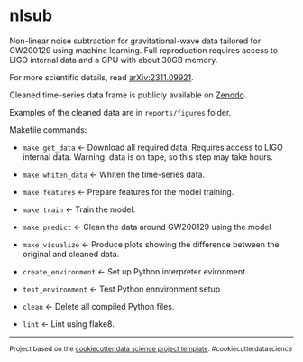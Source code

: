 nlsub
==============================

Non-linear noise subtraction for gravitational-wave data tailored for GW200129 using machine learning. Full reproduction requires access to LIGO internal data and a GPU with about 30GB memory. 

For more scientific details, read [arXiv:2311.09921](https://arxiv.org/abs/2311.09921). 

Cleaned time-series data frame is publicly available on [Zenodo](https://zenodo.org/records/10143338).

Examples of the cleaned data are in `reports/figures` folder.

Makefile commands:
- `make get_data`           <- Download all required data. Requires access to LIGO internal data. Warning: data is on tape, so this step may take hours.
- `make whiten_data`        <- Whiten the time-series data.
- `make features`           <- Prepare features for the model training.
- `make train`              <- Train the model.
- `make predict`            <- Clean the data around GW200129 using the model 
- `make visualize`          <- Produce plots showing the difference between the original and cleaned data.

- `create_environment`      <- Set up Python interpreter evironment.
- `test_environment`        <- Test Python ennvironment setup
- `clean`                   <- Delete all compiled Python files.
- `lint`                    <- Lint using flake8.

--------

<p><small>Project based on the <a target="_blank" href="https://drivendata.github.io/cookiecutter-data-science/">cookiecutter data science project template</a>. #cookiecutterdatascience</small></p>
